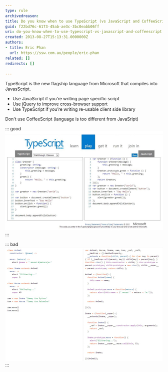 ```yaml
---
type: rule
archivedreason: 
title: Do you know when to use TypeScript (vs JavaScript and CoffeeScript)?
guid: f22bd76c-6173-45ab-ae3c-3bc0eabb06ff
uri: do-you-know-when-to-use-typescript-vs-javascript-and-coffeescript
created: 2013-08-27T15:13:31.0000000Z
authors:
- title: Eric Phan
  url: https://ssw.com.au/people/eric-phan
related: []
redirects: []

---
```


TypeScript is the new flagship language from Microsoft that compiles into JavasScript.

* Use JavaScript if you’re writing page specific script
* Use jQuery to improve cross-browser support
* Use TypeScript if you’re writing re-usable client side library


Don't use CoffeeScript (language is too different from JavaSript)

<!--endintro-->


::: good  
![Figure: Good - TypeScript is very similar to JavaScript so it’s easy to learn, and also helps developers learn proper JavaScript coding practices](typescript-good.jpg)  
:::


::: bad  
![Figure: Bad – CoffeeScript syntax is very different from JavaScript so it takes longer to learn](typescript-bad.jpg)  
:::
